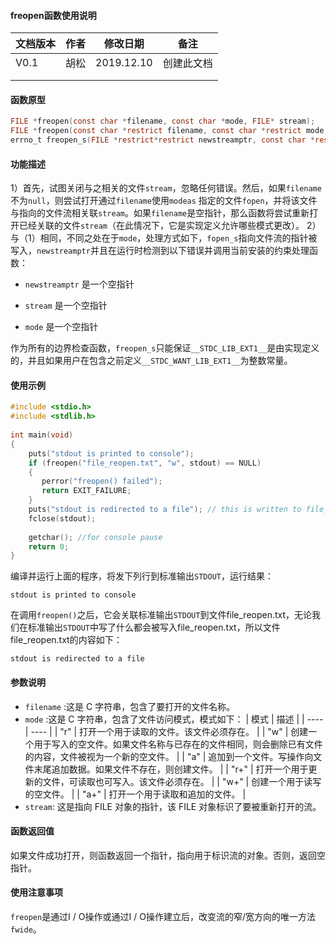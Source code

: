 #### freopen函数使用说明

| 文档版本 | 作者 | 修改日期   | 备注       |
| -------- | ---- | ---------- | ---------- |
| V0.1     | 胡松 | 2019.12.10 | 创建此文档 |
|          |      |            |            |
|          |      |            |            |

#### 函数原型

```c
FILE *freopen(const char *filename, const char *mode, FILE* stream);	//直到C99
FILE *freopen(const char *restrict filename, const char *restrict mode, FILE*restrict stream);	//自C99以来
errno_t freopen_s(FILE *restrict*restrict newstreamptr, const char *restrict filename, const char *restrict mode, FILE *restrict stream);	//自C11以来
```
#### 功能描述
1）首先，试图关闭与之相关的文件`stream`，忽略任何错误。然后，如果`filename`不为`null`，则尝试打开通过`filename`使用`modeas` 指定的文件`fopen`，并将该文件与指向的文件流相关联`stream`。如果`filename`是空指针，那么函数将尝试重新打开已经关联的文件`stream`（在此情况下，它是实现定义允许哪些模式更改）。
2）与（1）相同，不同之处在于`mode`，处理方式如下，`fopen_s`指向文件流的指针被写入，`newstreamptr`并且在运行时检测到以下错误并调用当前安装的约束处理函数：

- `newstreamptr` 是一个空指针

- `stream` 是一个空指针

- `mode` 是一个空指针

作为所有的边界检查函数，`freopen_s`只能保证`__STDC_LIB_EXT1__`是由实现定义的，并且如果用户在包含之前定义`__STDC_WANT_LIB_EXT1__`为整数常量。

#### 使用示例


```c
#include <stdio.h>
#include <stdlib.h>
 
int main(void)
{
    puts("stdout is printed to console");
    if (freopen("file_reopen.txt", "w", stdout) == NULL)
    {
       perror("freopen() failed");
       return EXIT_FAILURE;
    }
    puts("stdout is redirected to a file"); // this is written to file_reopen.txt
    fclose(stdout);
    
    getchar(); //for console pause
    return 0;
}
```
编译并运行上面的程序，将发下列行到标准输出`STDOUT`，运行结果：
```
stdout is printed to console
```
在调用`freopen()`之后，它会关联标准输出`STDOUT`到文件file_reopen.txt，无论我们在标准输出`STDOUT`中写了什么都会被写入file_reopen.txt，所以文件file_reopen.txt的内容如下：
```
stdout is redirected to a file
```

#### 参数说明
- `filename` :这是 C 字符串，包含了要打开的文件名称。
- `mode` :这是 C 字符串，包含了文件访问模式，模式如下：
|   模式   |    描述          |
| ---- | ---- |
|   "r"   |	打开一个用于读取的文件。该文件必须存在。      |
|   "w"   | 创建一个用于写入的空文件。如果文件名称与已存在的文件相同，则会删除已有文件的内容，文件被视为一个新的空文件。     |
|   "a"   | 追加到一个文件。写操作向文件末尾追加数据。如果文件不存在，则创建文件。     |
|   "r+"   | 打开一个用于更新的文件，可读取也可写入。该文件必须存在。     |
|   "w+"   | 创建一个用于读写的空文件。     |
|   "a+"   | 打开一个用于读取和追加的文件。     |
- `stream`: 这是指向 FILE 对象的指针，该 FILE 对象标识了要被重新打开的流。

#### 函数返回值

如果文件成功打开，则函数返回一个指针，指向用于标识流的对象。否则，返回空指针。

#### 使用注意事项
`freopen`是通过I / O操作或通过I / O操作建立后，改变流的窄/宽方向的唯一方法`fwide`。